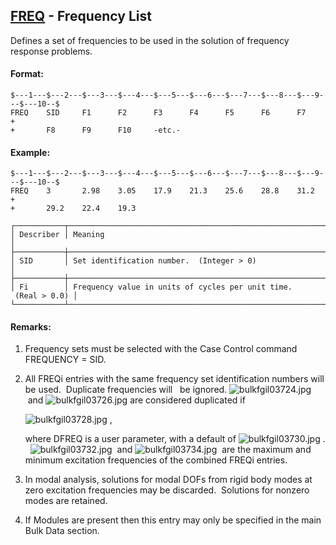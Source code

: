 ## [FREQ](https://nexus.hexagon.com/documentationcenter/bundle/MSC_Nastran_2022.4/page/Nastran_Combined_Book/qrg/bulkfgil/TOC.FREQ.xhtml) - Frequency List

Defines a set of frequencies to be used in the solution of frequency response problems.

#### Format:

```nastran
$---1---$---2---$---3---$---4---$---5---$---6---$---7---$---8---$---9---$---10--$
FREQ    SID     F1      F2      F3      F4      F5      F6      F7      +       
+       F8      F9      F10     -etc.-                                          
```

#### Example:

```nastran
$---1---$---2---$---3---$---4---$---5---$---6---$---7---$---8---$---9---$---10--$
FREQ    3       2.98    3.05    17.9    21.3    25.6    28.8    31.2    +       
+       29.2    22.4    19.3                                                    
```

```text
┌───────────┬─────────────────────────────────────────────────────────────────┐
│ Describer │ Meaning                                                         │
├───────────┼─────────────────────────────────────────────────────────────────┤
│ SID       │ Set identification number.  (Integer > 0)                       │
├───────────┼─────────────────────────────────────────────────────────────────┤
│ Fi        │ Frequency value in units of cycles per unit time.  (Real > 0.0) │
└───────────┴─────────────────────────────────────────────────────────────────┘
```

#### Remarks:

1. Frequency sets must be selected with the Case Control command FREQUENCY = SID.
2. All FREQi entries with the same frequency set identification numbers will be used.  Duplicate frequencies will   be ignored.  ![bulkfgil03724.jpg](https://help-be.hexagonmi.com/bundle/MSC_Nastran_2022.4/page/Nastran_Combined_Book/qrg/bulkfgil/../../../assets/bulkfgil03724.jpg?_LANG=enus)  and  ![bulkfgil03726.jpg](https://help-be.hexagonmi.com/bundle/MSC_Nastran_2022.4/page/Nastran_Combined_Book/qrg/bulkfgil/../../../assets/bulkfgil03726.jpg?_LANG=enus)  are considered duplicated if

     ![bulkfgil03728.jpg](https://help-be.hexagonmi.com/bundle/MSC_Nastran_2022.4/page/Nastran_Combined_Book/qrg/bulkfgil/../../../assets/bulkfgil03728.jpg?_LANG=enus) ,

     where DFREQ is a user parameter, with a default of  ![bulkfgil03730.jpg](https://help-be.hexagonmi.com/bundle/MSC_Nastran_2022.4/page/Nastran_Combined_Book/qrg/bulkfgil/../../../assets/bulkfgil03730.jpg?_LANG=enus) .   ![bulkfgil03732.jpg](https://help-be.hexagonmi.com/bundle/MSC_Nastran_2022.4/page/Nastran_Combined_Book/qrg/bulkfgil/../../../assets/bulkfgil03732.jpg?_LANG=enus)  and  ![bulkfgil03734.jpg](https://help-be.hexagonmi.com/bundle/MSC_Nastran_2022.4/page/Nastran_Combined_Book/qrg/bulkfgil/../../../assets/bulkfgil03734.jpg?_LANG=enus)  are the maximum and minimum excitation frequencies of the combined FREQi entries.

3. In modal analysis, solutions for modal DOFs from rigid body modes at zero excitation frequencies may be discarded.  Solutions for nonzero modes are retained.
4. If Modules are present then this entry may only be specified in the main Bulk Data section.
